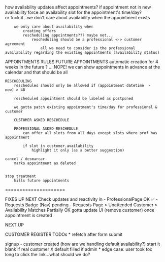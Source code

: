 how availability updates affect appointments?
if appointment not in new availability
force an availability slot for the appointment's time/day?  
 or
fuck it...we don't care about availability when the appointment exists

        we only care about availability when
            creating offers
            rescheduling appointments??? maybe not...
                rescheduling should be a professional <-> customer agreement
                    all we need to consider is the professional availability regarding the existing appointments (availability status)

APPOINTMENTS RULES
FUTURE APPOINTMENTS
automatic creation for 4 weeks in the future ? ... NOPE!
we can show appointments in advance at the calendar and that should be all

    RESCHEDULING
        reschedules should only be allowed if (appointment datetime  - now) > 48

        rescheduled appointment should be labeled as postponed

        we gotta patch existing appointment's time/day for professional & customer

        CUSTOMER ASKED RESCHEDULE

        PROFESSIONAL ASKED RESCHEDULE
            can offer all slots from all days except slots where prof has appointment

            if slot in customer.availability
                highlight it only (as a better suggestion)

    cancel / desmarcar
        marks appointment as deleted


    stop treatment
        kills future appointments

=====================

FIXES UP NEXT
Check updates and reactivity in 
    - ProfessionalPage OK ✅ 
    - Requests Badge (Nav) pending 
    - Requests Page > Unattended Customer > Availability Matches Partially OK gotta update UI (remove customer) once appointment is created

NEXT UP

CUSTOMER REGISTER TODOs
    * refetch after form submit

signup - customer created (how are we handling default availability?)
start it blank if real customer X default filled if admin
    * edge case: user took too long to click the link...what should we do?
